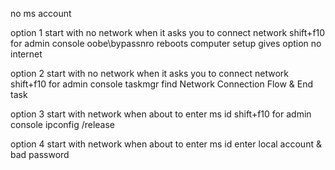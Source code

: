 no ms account

option 1
start with no network
when it asks you to connect network
shift+f10 for admin console
oobe\\bypassnro
reboots computer
setup gives option no internet

option 2
start with no network
when it asks you to connect network
shift+f10 for admin console
taskmgr
find Network Connection Flow & End task

option 3
start with network
when about to enter ms id
shift+f10 for admin console
ipconfig /release

option 4
start with network
when about to enter ms id
enter local account & bad password



